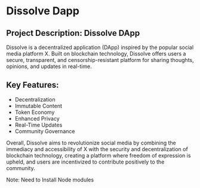 # Dissolve Dapp

## Project Description: Dissolve DApp

Dissolve is a decentralized application (DApp) inspired by the popular social media platform X. Built on blockchain technology, Dissolve offers users a secure, transparent, and censorship-resistant platform for sharing thoughts, opinions, and updates in real-time.

## Key Features:

* Decentralization
* Immutable Content
* Token Economy
* Enhanced Privacy
* Real-Time Updates
* Community Governance

Overall, Dissolve aims to revolutionize social media by combining the immediacy and accessibility of X with the security and decentralization of blockchain technology, creating a platform where freedom of expression is upheld, and users are incentivized to contribute positively to the community.

Note: Need to Install Node modules

